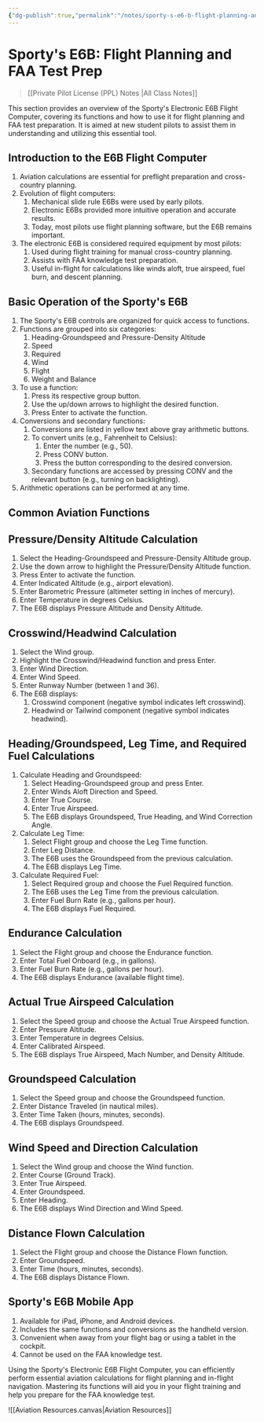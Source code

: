 ```yaml
---
{"dg-publish":true,"permalink":"/notes/sporty-s-e6-b-flight-planning-and-faa-test-prep/","title":"Sporty's E6B: Flight Planning and FAA Test Prep","tags":["aviation","classnotes"]}
---
```



# Sporty's E6B: Flight Planning and FAA Test Prep
> [[Private Pilot License (PPL) Notes \|All Class Notes]]

This section provides an overview of the Sporty's Electronic E6B Flight Computer, covering its functions and how to use it for flight planning and FAA test preparation. It is aimed at new student pilots to assist them in understanding and utilizing this essential tool.

## Introduction to the E6B Flight Computer

1. Aviation calculations are essential for preflight preparation and cross-country planning.
2. Evolution of flight computers:
    1. Mechanical slide rule E6Bs were used by early pilots.
    2. Electronic E6Bs provided more intuitive operation and accurate results.
    3. Today, most pilots use flight planning software, but the E6B remains important.
3. The electronic E6B is considered required equipment by most pilots:
    1. Used during flight training for manual cross-country planning.
    2. Assists with FAA knowledge test preparation.
    3. Useful in-flight for calculations like winds aloft, true airspeed, fuel burn, and descent planning.

## Basic Operation of the Sporty's E6B

1. The Sporty's E6B controls are organized for quick access to functions.
2. Functions are grouped into six categories:
    1. Heading-Groundspeed and Pressure-Density Altitude
    2. Speed
    3. Required
    4. Wind
    5. Flight
    6. Weight and Balance
3. To use a function:
    1. Press its respective group button.
    2. Use the up/down arrows to highlight the desired function.
    3. Press Enter to activate the function.
4. Conversions and secondary functions:
    1. Conversions are listed in yellow text above gray arithmetic buttons.
    2. To convert units (e.g., Fahrenheit to Celsius):
        1. Enter the number (e.g., 50).
        2. Press CONV button.
        3. Press the button corresponding to the desired conversion.
    3. Secondary functions are accessed by pressing CONV and the relevant button (e.g., turning on backlighting).
5. Arithmetic operations can be performed at any time.

## Common Aviation Functions

## Pressure/Density Altitude Calculation

1. Select the Heading-Groundspeed and Pressure-Density Altitude group.
2. Use the down arrow to highlight the Pressure/Density Altitude function.
3. Press Enter to activate the function.
4. Enter Indicated Altitude (e.g., airport elevation).
5. Enter Barometric Pressure (altimeter setting in inches of mercury).
6. Enter Temperature in degrees Celsius.
7. The E6B displays Pressure Altitude and Density Altitude.

## Crosswind/Headwind Calculation

1. Select the Wind group.
2. Highlight the Crosswind/Headwind function and press Enter.
3. Enter Wind Direction.
4. Enter Wind Speed.
5. Enter Runway Number (between 1 and 36).
6. The E6B displays:
    1. Crosswind component (negative symbol indicates left crosswind).
    2. Headwind or Tailwind component (negative symbol indicates headwind).

## Heading/Groundspeed, Leg Time, and Required Fuel Calculations

1. Calculate Heading and Groundspeed:
    1. Select Heading-Groundspeed group and press Enter.
    2. Enter Winds Aloft Direction and Speed.
    3. Enter True Course.
    4. Enter True Airspeed.
    5. The E6B displays Groundspeed, True Heading, and Wind Correction Angle.
2. Calculate Leg Time:
    1. Select Flight group and choose the Leg Time function.
    2. Enter Leg Distance.
    3. The E6B uses the Groundspeed from the previous calculation.
    4. The E6B displays Leg Time.
3. Calculate Required Fuel:
    1. Select Required group and choose the Fuel Required function.
    2. The E6B uses the Leg Time from the previous calculation.
    3. Enter Fuel Burn Rate (e.g., gallons per hour).
    4. The E6B displays Fuel Required.

## Endurance Calculation

1. Select the Flight group and choose the Endurance function.
2. Enter Total Fuel Onboard (e.g., in gallons).
3. Enter Fuel Burn Rate (e.g., gallons per hour).
4. The E6B displays Endurance (available flight time).

## Actual True Airspeed Calculation

1. Select the Speed group and choose the Actual True Airspeed function.
2. Enter Pressure Altitude.
3. Enter Temperature in degrees Celsius.
4. Enter Calibrated Airspeed.
5. The E6B displays True Airspeed, Mach Number, and Density Altitude.

## Groundspeed Calculation

1. Select the Speed group and choose the Groundspeed function.
2. Enter Distance Traveled (in nautical miles).
3. Enter Time Taken (hours, minutes, seconds).
4. The E6B displays Groundspeed.

## Wind Speed and Direction Calculation

1. Select the Wind group and choose the Wind function.
2. Enter Course (Ground Track).
3. Enter True Airspeed.
4. Enter Groundspeed.
5. Enter Heading.
6. The E6B displays Wind Direction and Wind Speed.

## Distance Flown Calculation

1. Select the Flight group and choose the Distance Flown function.
2. Enter Groundspeed.
3. Enter Time (hours, minutes, seconds).
4. The E6B displays Distance Flown.

## Sporty's E6B Mobile App

1. Available for iPad, iPhone, and Android devices.
2. Includes the same functions and conversions as the handheld version.
3. Convenient when away from your flight bag or using a tablet in the cockpit.
4. Cannot be used on the FAA knowledge test.

Using the Sporty's Electronic E6B Flight Computer, you can efficiently perform essential aviation calculations for flight planning and in-flight navigation. Mastering its functions will aid you in your flight training and help you prepare for the FAA knowledge test.

![[Aviation Resources.canvas|Aviation Resources]]